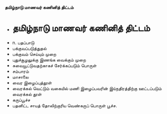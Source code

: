 **தமிழ்நாடு மாணவர் கணினித் திட்டம்**
- # தமிழ்நாடு மாணவர் கணினித் திட்டம்
- n. பதப்பாடு
- பக்குவப்படுத்துதல்
- பக்குவம் செய்யும் முறை
- புதுச்சூழலுக்கு இணங்க வைக்கும் முறை
- சுவையூட்டுவதற்காகச் சேர்க்கப்படும் பொருள்
- சம்பாரம்
- மாசாலை
- வைர இழைப்புத்தூள்
- வைரக்கல் வெட்டும் வகையில் மணி இழைப்பவரின் இய்நதிரத்திற்கு ஊட்டப்படும் வைரக்கல் தூள்
- கருப்பூச்ச
- பதனிட்ட சாயத் தோலிற்குரிய வெண்கருப் பொருள் பூச்ச.

